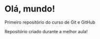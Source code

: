 # Olá, mundo!
 Primeiro repositório do curso de Git e GitHub

 Repositório criado durante a melhor aula!
 
